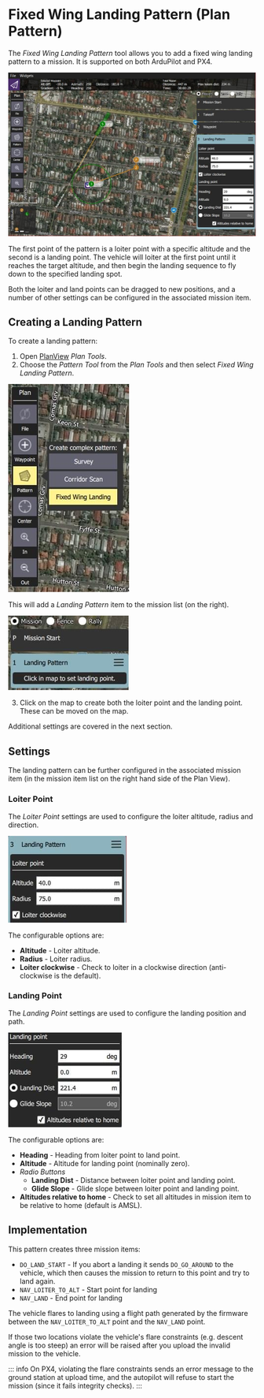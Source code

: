 # Fixed Wing Landing Pattern (Plan Pattern)

The _Fixed Wing Landing Pattern_ tool allows you to add a fixed wing landing pattern to a mission. It is supported on both ArduPilot and PX4.

![Fixed Wing Landing Pattern](../../../assets/plan/pattern/fixed_wing_landing_pattern.jpg)

The first point of the pattern is a loiter point with a specific altitude and the second is a landing point. The vehicle will loiter at the first point until it reaches the target altitude, and then begin the landing sequence to fly down to the specified landing spot.

Both the loiter and land points can be dragged to new positions, and a number of other settings can be configured in the associated mission item.

## Creating a Landing Pattern

To create a landing pattern:

1. Open [PlanView](../plan_view/plan_view.md) _Plan Tools_.
2. Choose the _Pattern Tool_ from the _Plan Tools_ and then select _Fixed Wing Landing Pattern_.

![Fixed Wing Landing Pattern](../../../assets/plan/pattern/fixed_wing_landing_pattern_menu.jpg)

This will add a _Landing Pattern_ item to the mission list (on the right).

![Fixed Wing Landing Pattern](../../../assets/plan/pattern/fixed_wing_landing_pattern_mission_item_initial.jpg)

3. Click on the map to create both the loiter point and the landing point. These can be moved on the map.

Additional settings are covered in the next section.

## Settings

The landing pattern can be further configured in the associated mission item (in the mission item list on the right hand side of the Plan View).

### Loiter Point

The _Loiter Point_ settings are used to configure the loiter altitude, radius and direction.

![Landing Pattern - Loiter Point](../../../assets/plan/pattern/fixed_wing_landing_pattern_settings_loiter.jpg)

The configurable options are:

- **Altitude** - Loiter altitude.
- **Radius** - Loiter radius.
- **Loiter clockwise** - Check to loiter in a clockwise direction (anti-clockwise is the default).

### Landing Point

The _Landing Point_ settings are used to configure the landing position and path.

![Landing Pattern - Landing Point](../../../assets/plan/pattern/fixed_wing_landing_pattern_settings_landing.jpg)

The configurable options are:

- **Heading** - Heading from loiter point to land point.
- **Altitude** - Altitude for landing point (nominally zero).
- _Radio Buttons_
  - **Landing Dist** - Distance between loiter point and landing point.
  - **Glide Slope** - Glide slope between loiter point and landing point.
- **Altitudes relative to home** - Check to set all altitudes in mission item to be relative to home (default is AMSL).

## Implementation

This pattern creates three mission items:

- `DO_LAND_START` - If you abort a landing it sends `DO_GO_AROUND` to the vehicle, which then causes the mission to return to this point and try to land again.
- `NAV_LOITER_TO_ALT` - Start point for landing
- `NAV_LAND` - End point for landing

The vehicle flares to landing using a flight path generated by the firmware between the `NAV_LOITER_TO_ALT` point and the `NAV_LAND` point.

If those two locations violate the vehicle's flare constraints (e.g. descent angle is too steep) an error will be raised after you upload the invalid mission to the vehicle.

::: info
On PX4, violating the flare constraints sends an error message to the ground station at upload time, and the autopilot will refuse to start the mission (since it fails integrity checks).
:::
